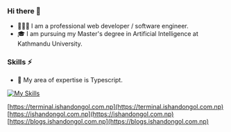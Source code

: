 ### Hi there 👋

- 👨🏾‍💻 I am a professional web developer / software engineer.
- 🎓 I am pursuing my Master's degree in Artificial Intelligence at Kathmandu University.

### Skills ⚡️

- 🌟 My area of expertise is Typescript.

[![My Skills](https://skillicons.dev/icons?i=ts,rust,flutter,react,nextjs,tailwindcss,python,kotlin,nodejs,docker)](https://skillicons.dev)

[https://terminal.ishandongol.com.np](https://terminal.ishandongol.com.np)
[https://ishandongol.com.np](https://ishandongol.com.np)
[https://blogs.ishandongol.com.np](https://blogs.ishandongol.com.np)

<!--
**ishandongol/ishandongol** is a ✨ _special_ ✨ repository because its `README.md` (this file) appears on your GitHub profile.

Here are some ideas to get you started:

- 🔭 I’m currently working on ...
- 🌱 I’m currently learning ...
- 👯 I’m looking to collaborate on ...
- 🤔 I’m looking for help with ...
- 💬 Ask me about ...
- 📫 How to reach me: ...
- 😄 Pronouns: ...
- ⚡ Fun fact: ...
-->

